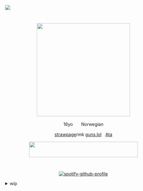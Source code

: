 ![](https://komarev.com/ghpvc/?username=Hyun-ju120&color=dc143c&label=Guards+killed)

<div align="center">
<img src="https://files.catbox.moe/o4bds7.png" width="15" height="15"/> 


‎<img src="https://media1.tenor.com/m/hceHsDRJemkAAAAC/cho-hyun-ju-hyun-ju.gif" width="300" height="300"/>

16yo ‎ ‎<img src="https://64.media.tumblr.com/7b00537f2da0076c92494e73dcb6d907/0a11a47c43145bbe-39/s75x75_c1/d19ebda80c9efcb2c52f3d3341b68c77afe4f433.gifv" width="15" height="12"/>‎ ‎‎ ‎‎Norwegian

[strawpage]()rmk [guns.lol](https://guns.lol/sloanrocks)ㅤ[Ata](https://midnightmischief.atabook.org)
</div>
<div align="center">
<img src="https://64.media.tumblr.com/c9c0d8d98a068ac05337b3a92e441fd6/a2b9a9b92798b874-a7/s640x960/60e0c229fd5466526c2d33486a318af2e165e819.gifv" width="350" height="50"/>

‎ 

[![spotify-github-profile](https://spotify-github-profile.kittinanx.com/api/view?uid=31buv3yz5qvwdc5gfuwwzgen27qa&cover_image=true&theme=natemoo-re&show_offline=true&background_color=0d1117&interchange=false&bar_color=46423e&bar_color_cover=false)](https://github.com/kittinan/spotify-github-profile)
</div>
<details>

<summary>wip</summary>
 <img src="https://64.media.tumblr.com/252eb868e25542cfadb621abffe947db/fb202a3b7f125906-cd/s500x750/d9de7d50bf62fe4e05ea74e00060ac935ee53b27.gifv" width="150" height="150"/>  <img src="https://64.media.tumblr.com/98231a6bbdde2a843bec1cb160397d3d/42c97a9666a2a496-18/s250x400/fa12724cd1712edf0f4a5bdb1f36a722c241e314.gifv" width="150" height="150"/>  <img src="https://64.media.tumblr.com/e0a94086f6402ab35778f0ce6b726e9e/384277b095ef5641-47/s250x400/4a1006dfb5bb861a4b50882b76846c110980906e.gifv" width="150" height="150"/>


<summary>Stamps</summary>
<img src="https://64.media.tumblr.com/613e063b16bca02298b710d04deec7f3/8175a53879a613d6-ee/s100x200/55fcb1cc04ed0183a04e04ae1e071858365f862a.pnj" width="150" height="150"/> 
<img src="https://images-wixmp-ed30a86b8c4ca887773594c2.wixmp.com/f/44607e8a-f457-4b7d-86b5-eb5334981ff2/dds324m-dbae6af8-8090-42c1-aba4-85ff68895b77.gif?token=eyJ0eXAiOiJKV1QiLCJhbGciOiJIUzI1NiJ9.eyJzdWIiOiJ1cm46YXBwOjdlMGQxODg5ODIyNjQzNzNhNWYwZDQxNWVhMGQyNmUwIiwiaXNzIjoidXJuOmFwcDo3ZTBkMTg4OTgyMjY0MzczYTVmMGQ0MTVlYTBkMjZlMCIsIm9iaiI6W1t7InBhdGgiOiJcL2ZcLzQ0NjA3ZThhLWY0NTctNGI3ZC04NmI1LWViNTMzNDk4MWZmMlwvZGRzMzI0bS1kYmFlNmFmOC04MDkwLTQyYzEtYWJhNC04NWZmNjg4OTViNzcuZ2lmIn1dXSwiYXVkIjpbInVybjpzZXJ2aWNlOmZpbGUuZG93bmxvYWQiXX0.d1TWORZYbTrNa0c1g_7N-zBgdOy4CvEs3-wO5qOZbD0" width="150" height="150"/>
<img src="https://64.media.tumblr.com/fc277b72ef80be82227b683169e1c7d3/0889dc19112f2958-a5/s100x200/7449fbb95b15678f1114b6a4b09b7a61e2cdc026.pnj"<img src="width="150" <img src="https://64.media.tumblr.com/b7a34a31acee4d27bc8178448667a1c6/80b74aa3ddc27322-ce/s250x400/e7df05dca36c972f2fca6ed6327bccbaff04e473.gifv" width="150" height="150"/>
<img src="https://chocolaterevel.neocities.org/Files/Images/Made%20by%20Me/Stamps/3/mazerunner.png" width="150" height="150"/> <img src="https://images-wixmp-ed30a86b8c4ca887773594c2.wixmp.com/f/4be2f82e-0e9b-4858-bcd1-78038027e289/dcri3p2-003de303-ea28-480e-b67a-185ac299a313.png?token=eyJ0eXAiOiJKV1QiLCJhbGciOiJIUzI1NiJ9.eyJzdWIiOiJ1cm46YXBwOjdlMGQxODg5ODIyNjQzNzNhNWYwZDQxNWVhMGQyNmUwIiwiaXNzIjoidXJuOmFwcDo3ZTBkMTg4OTgyMjY0MzczYTVmMGQ0MTVlYTBkMjZlMCIsIm9iaiI6W1t7InBhdGgiOiJcL2ZcLzRiZTJmODJlLTBlOWItNDg1OC1iY2QxLTc4MDM4MDI3ZTI4OVwvZGNyaTNwMi0wMDNkZTMwMy1lYTI4LTQ4MGUtYjY3YS0xODVhYzI5OWEzMTMucG5nIn1dXSwiYXVkIjpbInVybjpzZXJ2aWNlOmZpbGUuZG93bmxvYWQiXX0.FtPxXmvppbuHapii4rp6jPY-p4sey1stQUEbl5XWDJY" width="150" height="150"/>
